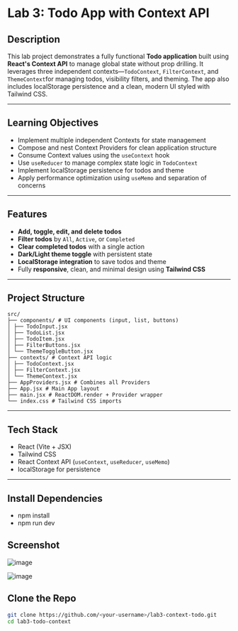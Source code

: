 #  Lab 3: Todo App with Context API 

## Description

This lab project demonstrates a fully functional **Todo application** built using **React's Context API** to manage global state without prop drilling. It leverages three independent contexts—`TodoContext`, `FilterContext`, and `ThemeContext`for managing todos, visibility filters, and theming. The app also includes localStorage persistence and a clean, modern UI styled with Tailwind CSS.

---

##  Learning Objectives

- Implement multiple independent Contexts for state management
- Compose and nest Context Providers for clean application structure
- Consume Context values using the `useContext` hook
-  Use `useReducer` to manage complex state logic in `TodoContext`
- Implement localStorage persistence for todos and theme
- Apply performance optimization using `useMemo` and separation of concerns

---

## Features

- **Add, toggle, edit, and delete todos**
- **Filter todos** by `All`, `Active`, or `Completed`
- **Clear completed todos** with a single action
- **Dark/Light theme toggle** with persistent state
- **LocalStorage integration** to save todos and theme
- Fully **responsive**, clean, and minimal design using **Tailwind CSS**

---

## Project Structure

```
src/
├── components/ # UI components (input, list, buttons)
│ ├── TodoInput.jsx
│ ├── TodoList.jsx
│ ├── TodoItem.jsx
│ ├── FilterButtons.jsx
│ └── ThemeToggleButton.jsx
├── contexts/ # Context API logic
│ ├── TodoContext.jsx
│ ├── FilterContext.jsx
│ └── ThemeContext.jsx
├── AppProviders.jsx # Combines all Providers
├── App.jsx # Main App layout
├── main.jsx # ReactDOM.render + Provider wrapper
└── index.css # Tailwind CSS imports
```
---

##  Tech Stack

-  React (Vite + JSX)
-  Tailwind CSS
-  React Context API (`useContext`, `useReducer`, `useMemo`)
- localStorage for persistence

---

## Install Dependencies
- npm install
- npm run dev

##  Screenshot
![image](https://github.com/user-attachments/assets/9d719b48-f0f5-4ab3-abf9-ea464f3115c6)

![image](https://github.com/user-attachments/assets/d48bd549-c3ad-44e3-b305-182ee0a988da)



## Clone the Repo
```bash
git clone https://github.com/<your-username>/lab3-context-todo.git
cd lab3-todo-context


